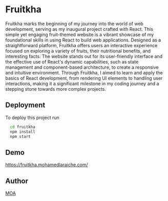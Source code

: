 
# Fruitkha

Fruitkha marks the beginning of my journey into the world of web development, serving as my inaugural project crafted with React. This simple yet engaging fruit-themed website is a vibrant showcase of my foundational skills in using React to build web applications. Designed as a straightforward platform, Fruitkha offers users an interactive experience focused on exploring a variety of fruits, their nutritional benefits, and interesting facts. The website stands out for its user-friendly interface and the effective use of React's dynamic capabilities, such as state management and component-based architecture, to create a responsive and intuitive environment. Through Fruitkha, I aimed to learn and apply the basics of React development, from rendering UI elements to handling user interactions, making it a significant milestone in my coding journey and a stepping stone towards more complex projects.



## Deployment

To deploy this project run

```bash
  cd fruitkha
  npm install
  npm start
```


## Demo

https://fruitkha.mohamedlaraiche.com/


## Author

[MOA](https://www.mohamedlaraiche.com)

